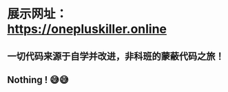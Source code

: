 #  展示网址：<https://onepluskiller.online>
##
##
##
##
##
##
##
## 一切代码来源于自学并改进，非科班的蒙蔽代码之旅！
## Nothing !                    😅😅
